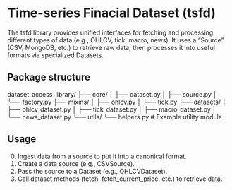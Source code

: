 # Time-series Finacial Dataset (tsfd)

The tsfd library provides unified interfaces for fetching and processing different types of data (e.g., OHLCV, tick, macro, news). It uses a “Source” (CSV, MongoDB, etc.) to retrieve raw data, then processes it into useful formats via specialized Datasets.

## Package structure

dataset_access_library/
├── core/
│ ├── dataset.py
│ ├── source.py
│ └── factory.py
├── mixins/
│ ├── ohlcv.py
│ └── tick.py
├── datasets/
│ ├── ohlcv_dataset.py
│ ├── tick_dataset.py
│ ├── macro_dataset.py
│ └── news_dataset.py
└── utils/
└── helpers.py # Example utility module

## Usage

0. Ingest data from a source to put it into a canonical format.
1. Create a data source (e.g., CSVSource).
2. Pass the source to a Dataset (e.g., OHLCVDataset).
3. Call dataset methods (fetch, fetch_current_price, etc.) to retrieve data.
